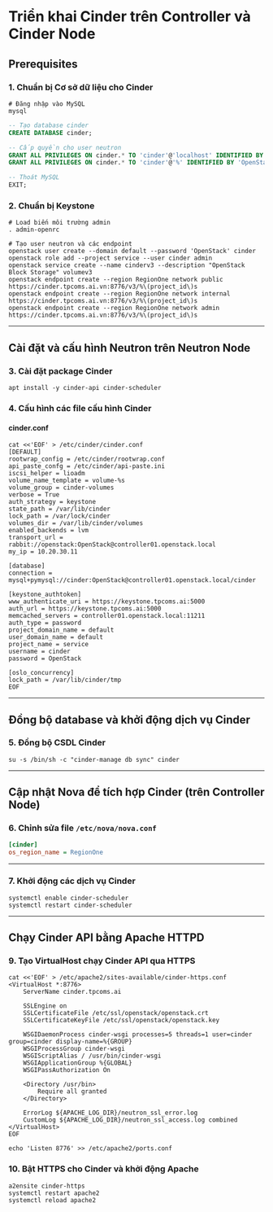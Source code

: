 # Triển khai Cinder trên Controller và Cinder Node

## Prerequisites

### 1. Chuẩn bị Cơ sở dữ liệu cho Cinder
```shell
# Đăng nhập vào MySQL
mysql
```
```sql
-- Tạo database cinder
CREATE DATABASE cinder;

-- Cấp quyền cho user neutron
GRANT ALL PRIVILEGES ON cinder.* TO 'cinder'@'localhost' IDENTIFIED BY 'OpenStack';
GRANT ALL PRIVILEGES ON cinder.* TO 'cinder'@'%' IDENTIFIED BY 'OpenStack';

-- Thoát MySQL
EXIT;
```

### 2. Chuẩn bị Keystone
```shell
# Load biến môi trường admin
. admin-openrc
```
```shell
# Tạo user neutron và các endpoint
openstack user create --domain default --password 'OpenStack' cinder
openstack role add --project service --user cinder admin
openstack service create --name cinderv3 --description "OpenStack Block Storage" volumev3
openstack endpoint create --region RegionOne network public https://cinder.tpcoms.ai.vn:8776/v3/%\(project_id\)s
openstack endpoint create --region RegionOne network internal https://cinder.tpcoms.ai.vn:8776/v3/%\(project_id\)s
openstack endpoint create --region RegionOne network admin https://cinder.tpcoms.ai.vn:8776/v3/%\(project_id\)s
```

---

## Cài đặt và cấu hình Neutron trên Neutron Node

### 3. Cài đặt package Cinder
```shell
apt install -y cinder-api cinder-scheduler
```

### 4. Cấu hình các file cấu hình Cinder
#### cinder.conf
```shell
cat <<'EOF' > /etc/cinder/cinder.conf
[DEFAULT]
rootwrap_config = /etc/cinder/rootwrap.conf
api_paste_confg = /etc/cinder/api-paste.ini
iscsi_helper = lioadm
volume_name_template = volume-%s
volume_group = cinder-volumes
verbose = True
auth_strategy = keystone
state_path = /var/lib/cinder
lock_path = /var/lock/cinder
volumes_dir = /var/lib/cinder/volumes
enabled_backends = lvm
transport_url = rabbit://openstack:OpenStack@controller01.openstack.local
my_ip = 10.20.30.11

[database]
connection = mysql+pymysql://cinder:OpenStack@controller01.openstack.local/cinder

[keystone_authtoken]
www_authenticate_uri = https://keystone.tpcoms.ai:5000
auth_url = https://keystone.tpcoms.ai:5000
memcached_servers = controller01.openstack.local:11211
auth_type = password
project_domain_name = default
user_domain_name = default
project_name = service
username = cinder
password = OpenStack

[oslo_concurrency]
lock_path = /var/lib/cinder/tmp
EOF
```

---

## Đồng bộ database và khởi động dịch vụ Cinder

### 5. Đồng bộ CSDL Cinder
```shell
su -s /bin/sh -c "cinder-manage db sync" cinder
```

---

## Cập nhật Nova để tích hợp Cinder (trên Controller Node)

### 6. Chỉnh sửa file `/etc/nova/nova.conf`
```ini
[cinder]
os_region_name = RegionOne
```

---

### 7. Khởi động các dịch vụ Cinder
```shell
systemctl enable cinder-scheduler
systemctl restart cinder-scheduler
```

---

## Chạy Cinder API bằng Apache HTTPD

### 9. Tạo VirtualHost chạy Cinder API qua HTTPS
```shell
cat <<'EOF' > /etc/apache2/sites-available/cinder-https.conf
<VirtualHost *:8776>
    ServerName cinder.tpcoms.ai

    SSLEngine on
    SSLCertificateFile /etc/ssl/openstack/openstack.crt
    SSLCertificateKeyFile /etc/ssl/openstack/openstack.key

    WSGIDaemonProcess cinder-wsgi processes=5 threads=1 user=cinder group=cinder display-name=%{GROUP}
    WSGIProcessGroup cinder-wsgi
    WSGIScriptAlias / /usr/bin/cinder-wsgi
    WSGIApplicationGroup %{GLOBAL}
    WSGIPassAuthorization On

    <Directory /usr/bin>
        Require all granted
    </Directory>

    ErrorLog ${APACHE_LOG_DIR}/neutron_ssl_error.log
    CustomLog ${APACHE_LOG_DIR}/neutron_ssl_access.log combined
</VirtualHost>
EOF

echo 'Listen 8776' >> /etc/apache2/ports.conf
```

### 10. Bật HTTPS cho Cinder và khởi động Apache
```shell
a2ensite cinder-https
systemctl restart apache2
systemctl reload apache2
```
